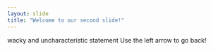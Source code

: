 ```yaml
---
layout: slide
title: "Welcome to our second slide!"
---
```

wacky and uncharacteristic statement
Use the left arrow to go back!
